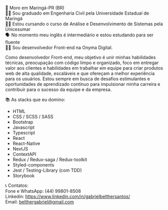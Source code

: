🏡 Moro em Maringá-PR (BR) <br/>
👨‍🎓 Sou graduado em Engenharia Civil pela Universidade Estadual de Maringá <br/>
👨‍🎓 Estou cursando o curso de Análise e Desenvolvimento de Sistemas pela Unicesumar <br/>
🗣️ No momento meu inglês é intermediário e estou estudando para ser fluente <br/>
🧑‍💼 Sou desenvolvedor Front-end na Onyma Digital.

Como desenvolvedor Front-end, meu objetivo é unir minhas habilidades técnicas, preocupação com código limpo e organizado, foco em entregar valor aos clientes e habilidades em trabalhar em equipe para criar produtos web de alta qualidade, escaláveis e que ofereçam a melhor experiência para os usuários. Estou sempre em busca de desafios estimulantes e oportunidades de aprendizado contínuo para impulsionar minha carreira e contribuir para o sucesso da equipe e da empresa.

📚 As stacks que eu domino:
- HTML
- CSS / SCSS / SASS
- Bootstrap
- Javascript
- Typescript
- React
- React-Native
- NextJS
- ContextAPI
- Redux / Redux-saga / Redux-toolkit
- Styled-components
- Jest / Testing-Library (com TDD)
- Storybook

📞 Contatos: <br />
Fone e WhatsApp: (44) 99801-8508 <br />
Linkedin: https://www.linkedin.com/in/gabrielbelthersantos/<br />
Email: belthergabriel@gmail.com
